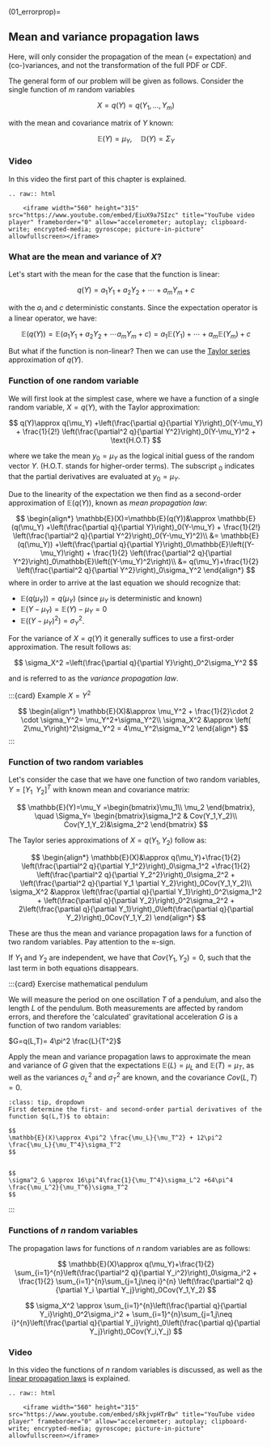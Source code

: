 (01_errorprop)=
## Mean and variance propagation laws

Here, will only consider the propagation of the mean (= expectation) and (co-)variances, and not the transformation of the full PDF or CDF.

The general form of our problem will be given as follows. Consider the single function of $m$ random variables

$$
X = q(Y)=q(Y_1,\ldots,Y_m)
$$

with the mean and covariance matrix of $Y$ known:

$$
\mathbb{E}(Y)=\mu_Y, \quad \mathbb{D}(Y)=\Sigma_Y
$$


### Video

In this video the first part of this chapter is explained.

```{eval-rst}
.. raw:: html

    <iframe width="560" height="315" src="https://www.youtube.com/embed/EiuX9a7SIzc" title="YouTube video player" frameborder="0" allow="accelerometer; autoplay; clipboard-write; encrypted-media; gyroscope; picture-in-picture" allowfullscreen></iframe>
```

### What are the mean and variance of $X$?

Let's start with the mean for the case that the function is linear: 

$$
q(Y)=a_1 Y_1+ a_2 Y_2 +\cdots+ a_m Y_m + c
$$

with the $a_i$ and $c$ deterministic constants. Since the expectation operator is a linear operator, we have:

$$
\mathbb{E}(q(Y))=\mathbb{E}(a_1 Y_1+ a_2 Y_2 +\cdots a_m Y_m + c)= a_1 \mathbb{E}(Y_1)+\cdots+ a_m \mathbb{E}(Y_m)+c
$$

But what if the function is non-linear? Then we can use the [Taylor series](PM_taylor) approximation of $q(Y)$. 

### Function of one random variable 

We will first look at the simplest case, where we have a function of a single random variable, $X=q(Y)$, with the Taylor approximation:

$$
q(Y)\approx q(\mu_Y) +\left(\frac{\partial q}{\partial Y}\right)_0(Y-\mu_Y) + \frac{1}{2!} \left(\frac{\partial^2 q}{\partial Y^2}\right)_0(Y-\mu_Y)^2 + \text{H.O.T}
$$

where we take the mean $y_0=\mu_Y$ as the logical initial guess of the random vector $Y$. (H.O.T. stands for higher-order terms). The subscript $_0$ indicates that the partial derivatives are evaluated at $y_0=\mu_Y$.

Due to the linearity of the expectation we then find as a second-order approximation of $\mathbb{E}(q(Y))$, known as *mean propagation law*:

$$
\begin{align*}
\mathbb{E}(X)=\mathbb{E}(q(Y))&\approx \mathbb{E}(q(\mu_Y) +\left(\frac{\partial q}{\partial Y}\right)_0(Y-\mu_Y) + \frac{1}{2!} \left(\frac{\partial^2 q}{\partial Y^2}\right)_0(Y-\mu_Y)^2)\\
&= \mathbb{E}(q(\mu_Y)) +\left(\frac{\partial q}{\partial Y}\right)_0\mathbb{E}\left((Y-\mu_Y)\right) + \frac{1}{2} \left(\frac{\partial^2 q}{\partial Y^2}\right)_0\mathbb{E}\left((Y-\mu_Y)^2\right)\\
&= q(\mu_Y)+\frac{1}{2} \left(\frac{\partial^2 q}{\partial Y^2}\right)_0\sigma_Y^2
\end{align*}
$$
where in order to arrive at the last equation we should recognize that:
* $\mathbb{E}(q(\mu_Y))=q(\mu_Y)$ (since $\mu_Y$ is deterministic and known) 
* $\mathbb{E}(Y-\mu_Y)=\mathbb{E}(Y)-\mu_Y= 0$ 
* $\mathbb{E}\left((Y-\mu_Y)^2\right)=\sigma_Y^2$.

For the variance of $X=q(Y)$ it generally suffices to use a first-order approximation. The result follows as:

$$
\sigma_X^2 =\left(\frac{\partial q}{\partial Y}\right)_0^2\sigma_Y^2
$$

and is referred to as the *variance propagation law*.

:::{card} Example $X=Y^2$

$$
\begin{align*}
\mathbb{E}(X)&\approx \mu_Y^2 + \frac{1}{2}\cdot 2 \cdot \sigma_Y^2= \mu_Y^2+\sigma_Y^2\\
\sigma_X^2 &\approx \left( 2\mu_Y\right)^2\sigma_Y^2 = 4\mu_Y^2\sigma_Y^2
\end{align*}
$$
:::

### Function of two random variables 
Let's consider the case that we have one function of two random variables, $Y = [Y_1\; \;Y_2]^T$ with known mean and covariance matrix:

$$
\mathbb{E}(Y)=\mu_Y =\begin{bmatrix}\mu_1\\ \mu_2 \end{bmatrix}, \quad \Sigma_Y= \begin{bmatrix}\sigma_1^2 & Cov(Y_1,Y_2)\\ Cov(Y_1,Y_2)&\sigma_2^2 \end{bmatrix}
$$

The Taylor series approximations of $X=q(Y_1,Y_2)$ follow as:

$$
\begin{align*}
\mathbb{E}(X)&\approx q(\mu_Y)+\frac{1}{2} \left(\frac{\partial^2 q}{\partial Y_1^2}\right)_0\sigma_1^2 +\frac{1}{2} \left(\frac{\partial^2 q}{\partial Y_2^2}\right)_0\sigma_2^2 + \left(\frac{\partial^2 q}{\partial Y_1 \partial Y_2}\right)_0Cov(Y_1,Y_2)\\
\sigma_X^2 &\approx \left(\frac{\partial q}{\partial Y_1}\right)_0^2\sigma_1^2 + \left(\frac{\partial q}{\partial Y_2}\right)_0^2\sigma_2^2 + 2\left(\frac{\partial q}{\partial Y_1}\right)_0\left(\frac{\partial q}{\partial Y_2}\right)_0Cov(Y_1,Y_2)
\end{align*}
$$

These are thus the mean and variance propagation laws for a function of two random variables. Pay attention to the $\approx$-sign.

If $Y_1$ and $Y_2$ are independent, we have that $Cov(Y_1,Y_2)=0$, such that the last term in both equations disappears.


:::{card} Exercise mathematical pendulum

We will measure the period on one oscillation $T$ of a pendulum, and also the length $L$ of the pendulum. Both measurements are affected by random errors, and therefore the 'calculated' gravitational acceleration $G$ is a function of two random variables:

$G=q(L,T)= 4\pi^2 \frac{L}{T^2}$ 

Apply the mean and variance propagation laws to approximate the mean and variance of $G$ given that the expectations 
$\mathbb{E}(L)= \mu_L$ and $\mathbb{E}(T)= \mu_T$, as well as the variances $\sigma^2_L$ and $\sigma^2_T$ are known, and the covariance $Cov(L,T)=0$.

```{admonition} Solution
:class: tip, dropdown
First determine the first- and second-order partial derivatives of the function $q(L,T)$ to obtain:

$$
\mathbb{E}(X)\approx 4\pi^2 \frac{\mu_L}{\mu_T^2} + 12\pi^2 \frac{\mu_L}{\mu_T^4}\sigma_T^2
$$


$$
\sigma^2_G \approx 16\pi^4\frac{1}{\mu_T^4}\sigma_L^2 +64\pi^4 \frac{\mu_L^2}{\mu_T^6}\sigma_T^2
$$

```
:::

### Functions of $n$ random variables
The propagation laws for functions of $n$ random variables are as follows:

$$
\mathbb{E}(X)\approx q(\mu_Y)+\frac{1}{2} \sum_{i=1}^{n}\left(\frac{\partial^2 q}{\partial Y_i^2}\right)_0\sigma_i^2 + \frac{1}{2} \sum_{i=1}^{n}\sum_{j=1,j\neq i}^{n} \left(\frac{\partial^2 q}{\partial Y_i \partial Y_j}\right)_0Cov(Y_1,Y_2)
$$

$$
\sigma_X^2 \approx \sum_{i=1}^{n}\left(\frac{\partial q}{\partial Y_i}\right)_0^2\sigma_i^2  + \sum_{i=1}^{n}\sum_{j=1,j\neq i}^{n}\left(\frac{\partial q}{\partial Y_i}\right)_0\left(\frac{\partial q}{\partial Y_j}\right)_0Cov(Y_i,Y_j)
$$

### Video

In this video the functions of $n$ random variables is discussed, as well as the [linear propagation laws]((01_LinearProp)) is explained.

```{eval-rst}
.. raw:: html

    <iframe width="560" height="315" src="https://www.youtube.com/embed/sRkjvpHTrBw" title="YouTube video player" frameborder="0" allow="accelerometer; autoplay; clipboard-write; encrypted-media; gyroscope; picture-in-picture" allowfullscreen></iframe>
```
